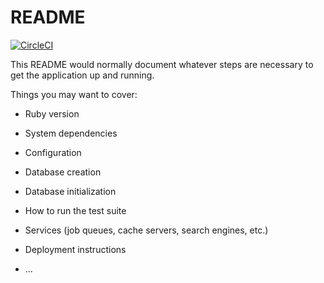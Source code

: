 # README

[![CircleCI](https://circleci.com/gh/wesson-yi/novel_spider.svg?style=shield)](https://circleci.com/gh/wesson-yi/novel_spider)

This README would normally document whatever steps are necessary to get the
application up and running.

Things you may want to cover:

* Ruby version

* System dependencies

* Configuration

* Database creation

* Database initialization

* How to run the test suite

* Services (job queues, cache servers, search engines, etc.)

* Deployment instructions

* ...
